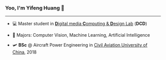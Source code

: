 ### Yoo, I'm Yifeng Huang 👋

---

- 💻 Master student in [**D**igital media **C**omputing & **D**esign Lab](http://www.dcd.zju.edu.cn/) (**DCD**)

- 🧩 Majors: Computer Vision, Machine Learning, Artificial Intelligence

- 🛩 **BSc** @ Aircraft Power Engineering in [Civil Aviation University of China](https://www.cauc.edu.cn/zhv3/), 2018

<!--
**fiveflowers/fiveflowers** is a ✨ _special_ ✨ repository because its `README.md` (this file) appears on your GitHub profile.

Here are some ideas to get you started:

- 🔭 I’m currently working on ...
- 🌱 I’m currently learning ...
- 👯 I’m looking to collaborate on ...
- 🤔 I’m looking for help with ...
- 💬 Ask me about ...
- 📫 How to reach me: ...
- 😄 Pronouns: ...
- ⚡ Fun fact: ...
-->
